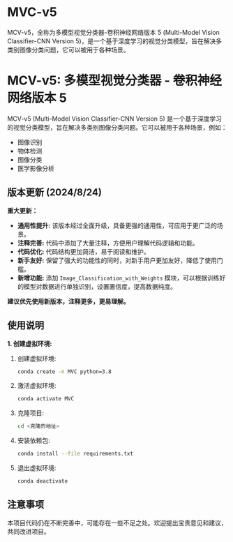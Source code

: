 # MVC-v5
MCV-v5，全称为多模型视觉分类器-卷积神经网络版本 5 (Multi-Model Vision Classifier-CNN Version 5)，是一个基于深度学习的视觉分类模型，旨在解决多类别图像分类问题，它可以被用于各种场景。

# MCV-v5: 多模型视觉分类器 - 卷积神经网络版本 5

MCV-v5 (Multi-Model Vision Classifier-CNN Version 5) 是一个基于深度学习的视觉分类模型，旨在解决多类别图像分类问题。它可以被用于各种场景，例如：

* 图像识别
* 物体检测
* 图像分类
* 医学影像分析

## 版本更新 (2024/8/24)

**重大更新：**

* **通用性提升:** 该版本经过全面升级，具备更强的通用性，可应用于更广泛的场景。
* **注释完善:** 代码中添加了大量注释，方便用户理解代码逻辑和功能。
* **代码优化:** 代码结构更加简洁，易于阅读和维护。
* **新手友好:** 保留了强大的功能性的同时，对新手用户更加友好，降低了使用门槛。
* **新增功能:** 添加 `Image_Classification_with_Weights` 模块，可以根据训练好的模型对数据进行单独识别，设置置信度，提高数据纯度。

**建议优先使用新版本，注释更多，更易理解。**

## 使用说明



**1. 创建虚拟环境:**
1. 创建虚拟环境:

    ```bash
    conda create -n MVC python=3.8
    ```

2. 激活虚拟环境:

    ```bash
    conda activate MVC
    ```

3. 克隆项目:

    ```bash
    cd <克隆的地址>
    ```

4. 安装依赖包:

    ```bash
    conda install --file requirements.txt
    ```

5. 退出虚拟环境:

    ```bash
    conda deactivate
    ```

## 注意事项

本项目代码仍在不断完善中，可能存在一些不足之处。欢迎提出宝贵意见和建议，共同改进项目。














